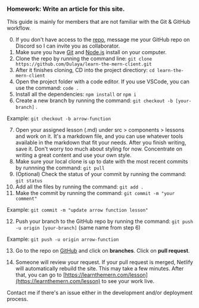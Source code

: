 ### Homework: Write an article for this site.

This guide is mainly for members that are not familiar with the Git & GitHub workflow. 

0. If you don't have access to the [repo](https://github.com/Dulaya/learn-the-mern-client), message me your GitHub repo on Discord so I can invite you as collaborator.
1. Make sure you have [Git](https://git-scm.com/) and [Node.js](https://nodejs.org/en/) install on your computer. 
2. Clone the repo by running the command line: `git clone https://github.com/Dulaya/learn-the-mern-client.git`
3. After it finishes cloning, CD into the project directiory: `cd learn-the-mern-client`
4. Open the project folder with a code editor. If you use VSCode, you can use the command: `code .`
5. Install all the dependencies: `npm install` or `npm i`
6. Create a new branch by running the command: `git checkout -b [your-branch]` . 

Example: `git checkout -b arrow-function`

7. Open your assigned lesson (.md) under src > components > lessons and work on it. It's a markdown file, and you can use whatever tools available in the markdown that fit your needs. After you finish writing, save it. Don't worry too much about styling for now. Concentrate on writing a great content and use your own style.
8. Make sure your local clone is up to date with the most recent commits by runnning the command: `git pull`
9. (Optional) Check the status of your commit by running the command: `git status`
10. Add all the files by running the command: `git add .`
11. Make the commit by running the command: `git commit -m "your comment"` 

Example: `git commit -m "update arrow function lesson"`

12. Push your branch to the GitHub repo by running the command: `git push -u origin [your-branch]` (same name from step 6)

Example: `git push -u origin arrow-function`

13. Go to the repo on [GitHub](https://github.com/dulaya/learn-the-mern-client) and click on **branches**. Click on **pull request**.

14. Someone will review your request. If your pull request is merged, Netlify will automatically rebuild the site. This may take a few minutes. After that, you can go to [https://learnthemern.com/lesson](https://learnthemern.com/lesson) to see your work live.

Contact me if there's an issue either in the development and/or deployment process.